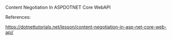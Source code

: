 Content Negotiation In ASPDOTNET Core WebAPI 

References:

https://dotnettutorials.net/lesson/content-negotiation-in-asp-net-core-web-api/
